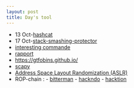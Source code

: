 ```yaml
---
layout: post
title: Day's tool
---
```


* 13 Oct-[hashcat](https://rajoul.github.io/day_tool/hashcat)
* 17 Oct-[stack-smashing-protector](https://rajoul.github.io/day_tool/stack-smashing-protector)
* [interesting commande](https://rajoul.github.io/day_tool/daily_commande)
* [rapport](https://drive.google.com/open?id=0B6KJL7gQe8g-VzJxOFFWWFhydy0wb3M0UUU3M3BOVjZuUFFj)
* https://gtfobins.github.io/
* [scapy](https://scapy.readthedocs.io/en/latest/usage.html)
* [Address Space Layout Randomization (ASLR)](https://rajoul.github.io/day_tool/Address-Space-Layout-Randomization)
* ROP-chain : - [bitterman](https://www.youtube.com/watch?v=6S4A2nhHdWg&t=1)
              - [hackndo](https://beta.hackndo.com/return-oriented-programming/)
              - [hacktion](https://hacktion.be/buffer-overflow-rop/)
